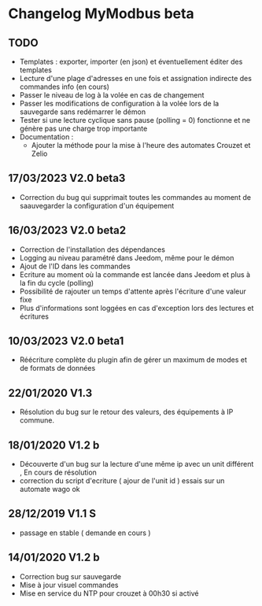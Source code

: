 # Changelog MyModbus beta

## TODO
- Templates : exporter, importer (en json) et éventuellement éditer des templates
- Lecture d'une plage d'adresses en une fois et assignation indirecte des commandes info (en cours)
- Passer le niveau de log à la volée en cas de changement
- Passer les modifications de configuration à la volée lors de la sauvegarde sans redémarrer le démon
- Tester si une lecture cyclique sans pause (polling = 0) fonctionne et ne génère pas une charge trop importante
- Documentation :
  - Ajouter la méthode pour la mise à l'heure des automates Crouzet et Zelio

## 17/03/2023 V2.0 beta3
- Correction du bug qui supprimait toutes les commandes au moment de saauvegarder la configuration d'un équipement

## 16/03/2023 V2.0 beta2
- Correction de l'installation des dépendances
- Logging au niveau paramétré dans Jeedom, même pour le démon
- Ajout de l'ID dans les commandes
- Ecriture au moment où la commande est lancée dans Jeedom et plus à la fin du cycle (polling)
- Possibilité de rajouter un temps d'attente après l'écriture d'une valeur fixe
- Plus d'informations sont loggées en cas d'exception lors des lectures et écritures

## 10/03/2023 V2.0 beta1
- Réécriture complète du plugin afin de gérer un maximum de modes et de formats de données

## 22/01/2020 V1.3
- Résolution du bug sur le retour des valeurs, des équipements à IP commune.

## 18/01/2020 V1.2 b
- Découverte d'un bug sur la lecture d'une même ip avec un unit différent , En cours de résolution 
- correction du script d'ecriture ( ajour de l'unit id ) essais sur un automate wago ok  

## 28/12/2019 V1.1 S
- passage en stable ( demande en cours ) 

## 14/01/2020 V1.2 b

- Correction bug sur sauvegarde
- Mise à jour visuel commandes
- Mise en service du NTP pour crouzet à 00h30 si activé
